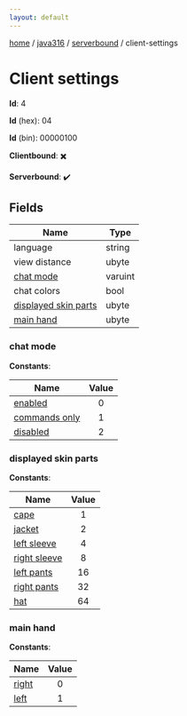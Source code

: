 ```yaml
---
layout: default
---
```


[home](/)  /  [java316](/protocol/java316)  /  [serverbound](/protocol/java316/serverbound)  /  client-settings

# Client settings

**Id**: 4

**Id** (hex): 04

**Id** (bin): 00000100

**Clientbound**: ✖️

**Serverbound**: ✔️

## Fields

Name | Type
---|---
language | string
view distance | ubyte
[chat mode](#chat-mode) | varuint
chat colors | bool
[displayed skin parts](#displayed-skin-parts) | ubyte
[main hand](#main-hand) | ubyte

### chat mode

**Constants**:

Name | Value
---|:---:
[enabled](chat-mode_enabled) | 0
[commands only](chat-mode_commands-only) | 1
[disabled](chat-mode_disabled) | 2

### displayed skin parts

**Constants**:

Name | Value
---|:---:
[cape](displayed-skin-parts_cape) | 1
[jacket](displayed-skin-parts_jacket) | 2
[left sleeve](displayed-skin-parts_left-sleeve) | 4
[right sleeve](displayed-skin-parts_right-sleeve) | 8
[left pants](displayed-skin-parts_left-pants) | 16
[right pants](displayed-skin-parts_right-pants) | 32
[hat](displayed-skin-parts_hat) | 64

### main hand

**Constants**:

Name | Value
---|:---:
[right](main-hand_right) | 0
[left](main-hand_left) | 1

